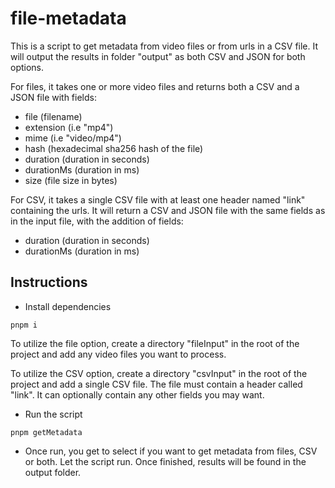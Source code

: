 # file-metadata

This is a script to get metadata from video files or from urls in a CSV file. It will output the results in folder "output" as both CSV and JSON for both options.

For files, it takes one or more video files and returns both a CSV and a JSON file with fields:

- file (filename)
- extension (i.e "mp4")
- mime (i.e "video/mp4")
- hash (hexadecimal sha256 hash of the file)
- duration (duration in seconds)
- durationMs (duration in ms)
- size (file size in bytes)

For CSV, it takes a single CSV file with at least one header named "link" containing the urls. It will return a CSV and JSON file with the same fields as in the input file, with the addition of fields:

- duration (duration in seconds)
- durationMs (duration in ms)

## Instructions

- Install dependencies

```
pnpm i
```

To utilize the file option, create a directory "fileInput" in the root of the project and add any video files you want to process.

To utilize the CSV option, create a directory "csvInput" in the root of the project and add a single CSV file. The file must contain a header called "link". It can optionally contain any other fields you may want.

- Run the script

```
pnpm getMetadata
```

- Once run, you get to select if you want to get metadata from files, CSV or both. Let the script run. Once finished, results will be found in the output folder.
